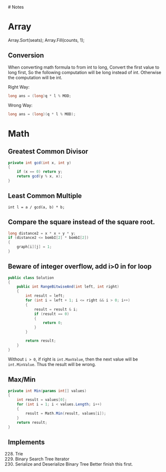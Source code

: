 ﻿﻿﻿# Notes

# Array 

Array.Sort(seats);
Array.Fill(counts, 1);

## Conversion

When converting math formula to from int to long, 
Convert the first value to long first, 
So the following computation will be long instead of int. 
Otherwise the computation will be int.

Right Way:
```csharp
long ans = (long)q * l % MOD;
```

Wrong Way:
```csharp
long ans = (long)(q * l % MOD);
```

# Math

## Greatest Common Divisor

```csharp
private int gcd(int x, int y)
{
    if (x == 0) return y;
    return gcd(y % x, x);
}
```

## Least Common Multiple
```
int l = a / gcd(a, b) * b;
```

## Compare the square instead of the square root.
```csharp
long distance2 = x * x + y * y;
if (distance2 <= bombI[2] * bombI[2])
{
    graph[i][j] = 1;
}
```

## Beware of integer overflow, add i>0 in for loop

```csharp
public class Solution
{
    public int RangeBitwiseAnd(int left, int right)
    {
        int result = left;
        for (int i = left + 1; i <= right && i > 0; i++)
        {
            result = result & i;
            if (result == 0)
            {
                return 0;
            }
        }

        return result;
    }
}

```

Without `i > 0`, if right is `int.MaxValue`, then the next value will be `int.MinValue`. Thus the result will be wrong.

## Max/Min

```csharp
private int Min(params int[] values)
{
    int result = values[0];
    for (int i = 1; i < values.Length; i++)
    {
        result = Math.Min(result, values[i]);
    }
    return result;
}
```

## Implements

228. Trie
137. Binary Search Tree Iterator
297. Serialize and Deserialize Binary Tree
Better finish this first.
